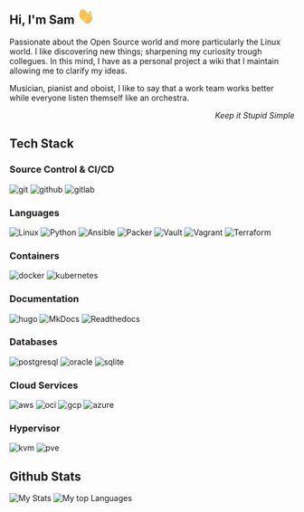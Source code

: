 ## Hi, I'm Sam <img width="30" src="resources/waving.gif">

Passionate about the Open Source world and more particularly the Linux world.
I like discovering new things; sharpening my curiosity trough collegues.
In this mind, I have as a personal project a wiki that I maintain allowing me to clarify my ideas.

Musician, pianist and oboist, I like to say that a work team works better while everyone listen themself like an orchestra.

<div align=right><p><i>Keep it Stupid Simple</i></p></div>

## Tech Stack

### Source Control & CI/CD

![git](https://img.shields.io/badge/git-F05032.svg?style=for-the-badge&logo=git&logoColor=white)
![github](https://img.shields.io/badge/github-181717.svg?style=for-the-badge&logo=github&logoColor=white)
![gitlab](https://img.shields.io/badge/gitlab-e3432b.svg?style=for-the-badge&logo=gitlab&logoColor=white)

### Languages

![Linux](https://img.shields.io/badge/Linux-FCC624?style=for-the-badge&logo=linux&logoColor=black)
![Python](https://img.shields.io/badge/Python-3776AB.svg?style=for-the-badge&logo=python&logoColor=white)
![Ansible](https://img.shields.io/badge/ansible-EE0000.svg?style=for-the-badge&logo=ansible&logoColor=white)
![Packer](https://img.shields.io/badge/Packer-02a8ef?style=for-the-badge&logo=Packer&logoColor=white)
![Vault](https://img.shields.io/badge/Vault-ffcf25?style=for-the-badge&logo=Vault&logoColor=white)
![Vagrant](https://img.shields.io/badge/vagrant-1868F2.svg?style=for-the-badge&logo=vagrant&logoColor=white)
![Terraform](https://img.shields.io/badge/Terraform-7B42BC.svg?style=for-the-badge&logo=terraform&logoColor=white)

### Containers

![docker](https://img.shields.io/badge/docker-2496ED.svg?style=for-the-badge&logo=docker&logoColor=white)
![kubernetes](https://img.shields.io/badge/kubernetes-326CE5.svg?style=for-the-badge&logo=kubernetes&logoColor=white)

### Documentation

![hugo](https://img.shields.io/badge/hugo-FF4088.svg?style=for-the-badge&logo=hugo&logoColor=black)
![MkDocs](https://img.shields.io/badge/MkDocs-blue.svg?style=for-the-badge&logo=Markdown&logoColor=black)
![Readthedocs](https://img.shields.io/badge/Readthedocs-blue.svg?style=for-the-badge&logo=Readthedocs&logoColor=black)

### Databases

![postgresql](https://img.shields.io/badge/postgreSQL-4169E1.svg?style=for-the-badge&logo=postgresql&logoColor=white)
![oracle](https://img.shields.io/badge/oracle-c74634.svg?style=for-the-badge&logo=oracle&logoColor=white)
![sqlite](https://img.shields.io/badge/sqlite-003B57.svg?style=for-the-badge&logo=sqlite&logoColor=white)

### Cloud Services

![aws](https://img.shields.io/badge/AWS-232F3E.svg?style=for-the-badge&logo=amazonaws&logoColor=white)
![oci](https://img.shields.io/badge/oracle-c74634.svg?style=for-the-badge&logo=oracle&logoColor=white)
![gcp](https://img.shields.io/badge/google-white.svg?style=for-the-badge&logo=google-cloud&logoColor=black)
![azure](https://img.shields.io/badge/Azure_DevOps-0078D7?style=for-the-badge&logo=azure-devops&logoColor=white)

### Hypervisor

![kvm](https://img.shields.io/badge/qemu%20kvm-FF6600.svg?style=for-the-badge&logo=qemu&logoColor=black)
![pve](https://img.shields.io/badge/proxmox%20kvm-e57000.svg?style=for-the-badge&logo=proxmox&logoColor=black)

## Github Stats

![My Stats](https://github-readme-stats.vercel.app/api?username=sboistel&show_icons=true&count_private=true&height=192px)
![My top Languages](https://github-readme-stats.vercel.app/api/top-langs/?username=sboistel)

<!-- ![Snake animation](resources/github-contribution-grid-snake.svg) -->
